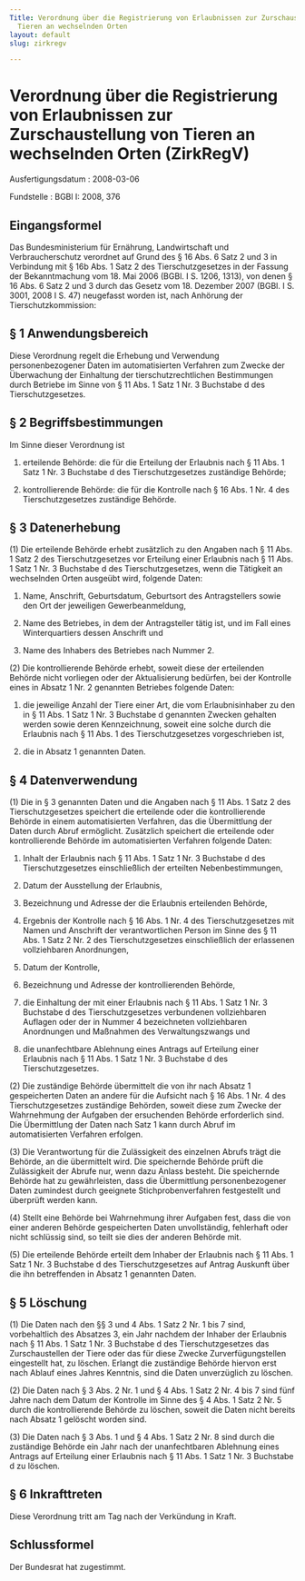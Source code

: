 ```yaml
---
Title: Verordnung über die Registrierung von Erlaubnissen zur Zurschaustellung von
  Tieren an wechselnden Orten
layout: default
slug: zirkregv

---
```


# Verordnung über die Registrierung von Erlaubnissen zur Zurschaustellung von Tieren an wechselnden Orten (ZirkRegV)

Ausfertigungsdatum
:   2008-03-06

Fundstelle
:   BGBl I: 2008, 376


## Eingangsformel

Das Bundesministerium für Ernährung, Landwirtschaft und
Verbraucherschutz verordnet auf Grund des § 16 Abs. 6 Satz 2 und 3 in
Verbindung mit § 16b Abs. 1 Satz 2 des Tierschutzgesetzes in der
Fassung der Bekanntmachung vom 18. Mai 2006 (BGBl. I S. 1206, 1313),
von denen § 16 Abs. 6 Satz 2 und 3 durch das Gesetz vom 18. Dezember
2007 (BGBl. I S. 3001, 2008 I S. 47) neugefasst worden ist, nach
Anhörung der Tierschutzkommission:


## § 1 Anwendungsbereich

Diese Verordnung regelt die Erhebung und Verwendung personenbezogener
Daten im automatisierten Verfahren zum Zwecke der Überwachung der
Einhaltung der tierschutzrechtlichen Bestimmungen durch Betriebe im
Sinne von § 11 Abs. 1 Satz 1 Nr. 3 Buchstabe d des Tierschutzgesetzes.


## § 2 Begriffsbestimmungen

Im Sinne dieser Verordnung ist

1.  erteilende Behörde: die für die Erteilung der Erlaubnis nach § 11 Abs.
    1 Satz 1 Nr. 3 Buchstabe d des Tierschutzgesetzes zuständige Behörde;


2.  kontrollierende Behörde: die für die Kontrolle nach § 16 Abs. 1 Nr. 4
    des Tierschutzgesetzes zuständige Behörde.





## § 3 Datenerhebung

(1) Die erteilende Behörde erhebt zusätzlich zu den Angaben nach § 11
Abs. 1 Satz 2 des Tierschutzgesetzes vor Erteilung einer Erlaubnis
nach § 11 Abs. 1 Satz 1 Nr. 3 Buchstabe d des Tierschutzgesetzes, wenn
die Tätigkeit an wechselnden Orten ausgeübt wird, folgende Daten:

1.  Name, Anschrift, Geburtsdatum, Geburtsort des Antragstellers sowie den
    Ort der jeweiligen Gewerbeanmeldung,


2.  Name des Betriebes, in dem der Antragsteller tätig ist, und im Fall
    eines Winterquartiers dessen Anschrift und


3.  Name des Inhabers des Betriebes nach Nummer 2.




(2) Die kontrollierende Behörde erhebt, soweit diese der erteilenden
Behörde nicht vorliegen oder der Aktualisierung bedürfen, bei der
Kontrolle eines in Absatz 1 Nr. 2 genannten Betriebes folgende Daten:

1.  die jeweilige Anzahl der Tiere einer Art, die vom Erlaubnisinhaber zu
    den in § 11 Abs. 1 Satz 1 Nr. 3 Buchstabe d genannten Zwecken gehalten
    werden sowie deren Kennzeichnung, soweit eine solche durch die
    Erlaubnis nach § 11 Abs. 1 des Tierschutzgesetzes vorgeschrieben ist,


2.  die in Absatz 1 genannten Daten.





## § 4 Datenverwendung

(1) Die in § 3 genannten Daten und die Angaben nach § 11 Abs. 1 Satz 2
des Tierschutzgesetzes speichert die erteilende oder die
kontrollierende Behörde in einem automatisierten Verfahren, das die
Übermittlung der Daten durch Abruf ermöglicht. Zusätzlich speichert
die erteilende oder kontrollierende Behörde im automatisierten
Verfahren folgende Daten:

1.  Inhalt der Erlaubnis nach § 11 Abs. 1 Satz 1 Nr. 3 Buchstabe d des
    Tierschutzgesetzes einschließlich der erteilten Nebenbestimmungen,


2.  Datum der Ausstellung der Erlaubnis,


3.  Bezeichnung und Adresse der die Erlaubnis erteilenden Behörde,


4.  Ergebnis der Kontrolle nach § 16 Abs. 1 Nr. 4 des Tierschutzgesetzes
    mit Namen und Anschrift der verantwortlichen Person im Sinne des § 11
    Abs. 1 Satz 2 Nr. 2 des Tierschutzgesetzes einschließlich der
    erlassenen vollziehbaren Anordnungen,


5.  Datum der Kontrolle,


6.  Bezeichnung und Adresse der kontrollierenden Behörde,


7.  die Einhaltung der mit einer Erlaubnis nach § 11 Abs. 1 Satz 1 Nr. 3
    Buchstabe d des Tierschutzgesetzes verbundenen vollziehbaren Auflagen
    oder der in Nummer 4 bezeichneten vollziehbaren Anordnungen und
    Maßnahmen des Verwaltungszwangs und


8.  die unanfechtbare Ablehnung eines Antrags auf Erteilung einer
    Erlaubnis nach § 11 Abs. 1 Satz 1 Nr. 3 Buchstabe d des
    Tierschutzgesetzes.




(2) Die zuständige Behörde übermittelt die von ihr nach Absatz 1
gespeicherten Daten an andere für die Aufsicht nach § 16 Abs. 1 Nr. 4
des Tierschutzgesetzes zuständige Behörden, soweit diese zum Zwecke
der Wahrnehmung der Aufgaben der ersuchenden Behörde erforderlich
sind. Die Übermittlung der Daten nach Satz 1 kann durch Abruf im
automatisierten Verfahren erfolgen.

(3) Die Verantwortung für die Zulässigkeit des einzelnen Abrufs trägt
die Behörde, an die übermittelt wird. Die speichernde Behörde prüft
die Zulässigkeit der Abrufe nur, wenn dazu Anlass besteht. Die
speichernde Behörde hat zu gewährleisten, dass die Übermittlung
personenbezogener Daten zumindest durch geeignete Stichprobenverfahren
festgestellt und überprüft werden kann.

(4) Stellt eine Behörde bei Wahrnehmung ihrer Aufgaben fest, dass die
von einer anderen Behörde gespeicherten Daten unvollständig,
fehlerhaft oder nicht schlüssig sind, so teilt sie dies der anderen
Behörde mit.

(5) Die erteilende Behörde erteilt dem Inhaber der Erlaubnis nach § 11
Abs. 1 Satz 1 Nr. 3 Buchstabe d des Tierschutzgesetzes auf Antrag
Auskunft über die ihn betreffenden in Absatz 1 genannten Daten.


## § 5 Löschung

(1) Die Daten nach den §§ 3 und 4 Abs. 1 Satz 2 Nr. 1 bis 7 sind,
vorbehaltlich des Absatzes 3, ein Jahr nachdem der Inhaber der
Erlaubnis nach § 11 Abs. 1 Satz 1 Nr. 3 Buchstabe d des
Tierschutzgesetzes das Zurschaustellen der Tiere oder das für diese
Zwecke Zurverfügungstellen eingestellt hat, zu löschen. Erlangt die
zuständige Behörde hiervon erst nach Ablauf eines Jahres Kenntnis,
sind die Daten unverzüglich zu löschen.

(2) Die Daten nach § 3 Abs. 2 Nr. 1 und § 4 Abs. 1 Satz 2 Nr. 4 bis 7
sind fünf Jahre nach dem Datum der Kontrolle im Sinne des § 4 Abs. 1
Satz 2 Nr. 5 durch die kontrollierende Behörde zu löschen, soweit die
Daten nicht bereits nach Absatz 1 gelöscht worden sind.

(3) Die Daten nach § 3 Abs. 1 und § 4 Abs. 1 Satz 2 Nr. 8 sind durch
die zuständige Behörde ein Jahr nach der unanfechtbaren Ablehnung
eines Antrags auf Erteilung einer Erlaubnis nach § 11 Abs. 1 Satz 1
Nr. 3 Buchstabe d zu löschen.


## § 6 Inkrafttreten

Diese Verordnung tritt am Tag nach der Verkündung in Kraft.


## Schlussformel

Der Bundesrat hat zugestimmt.


